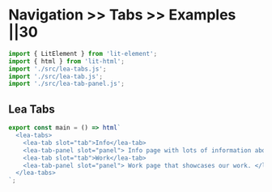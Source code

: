 # Navigation >> Tabs >> Examples ||30

```js script
import { LitElement } from 'lit-element';
import { html } from 'lit-html';
import './src/lea-tabs.js';
import './src/lea-tab.js';
import './src/lea-tab-panel.js';
```

## Lea Tabs

```js preview-story
export const main = () => html`
  <lea-tabs>
    <lea-tab slot="tab">Info</lea-tab>
    <lea-tab-panel slot="panel"> Info page with lots of information about us. </lea-tab-panel>
    <lea-tab slot="tab">Work</lea-tab>
    <lea-tab-panel slot="panel"> Work page that showcases our work. </lea-tab-panel>
  </lea-tabs>
`;
```
